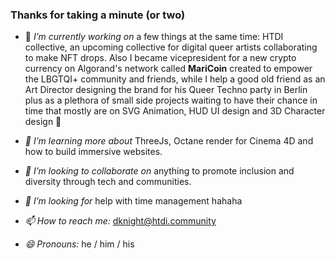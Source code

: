 ### Thanks for taking a minute (or two)

- 🔭 *I’m currently working on* a few things at the same time: HTDI collective, an upcoming collective for digital queer artists collaborating to make NFT drops. Also I became vicepresident for a new crypto currency on Algorand's network called **MariCoin** created to empower the LBGTQI+ community and friends, while I help a good old friend as an Art Director designing the brand for his Queer Techno party in Berlin plus as a plethora of small side projects waiting to have their chance in time that mostly are on SVG Animation, HUD UI design and 3D Character design 🥲

- *🌱 I’m learning more about* ThreeJs,  Octane render for Cinema 4D and how to build immersive websites.
- *👯 I’m looking to collaborate on* anything to promote inclusion and diversity through tech and communities. 
- *🤔 I’m looking for* help with time management hahaha
- *📫 How to reach me:* dknight@htdi.community
- *😄 Pronouns:* he / him / his
